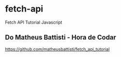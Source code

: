 # fetch-api
Fetch API Tutorial Javascript

## Do Matheus Battisti - Hora de Codar 

https://github.com/matheusbattisti/fetch_api_tutorial

